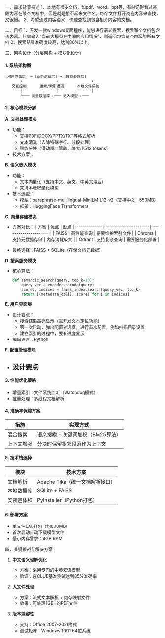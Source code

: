 一、需求背景描述
1、本地有很多文档，如pdf、word、ppt等，有时记得看过某段内容在某个文档中，但是就是想不起来文件名。每个文件打开浏览内容来查找，又很慢。
2、希望通过内容语义，快速查找到包含相关内容的文档。

二、目标
1、开发一款windows桌面程序，能够进行语义搜索，搜索哪个文档包含该内容。比如输入“当前大模型在中国的应用情况”，则返回包含这个内容的所有文档
2、搜索结果准确度较高，达到80%以上。


三、架构设计（分层架构 + 模块化设计）

#### 1. 系统架构图
```
[用户界面层] → [业务逻辑层] → [数据处理层]
       ↓               ↓               ↓
   交互控制      搜索/索引逻辑      本地文件系统
       │               │               │
       └─── 向量数据库 ←─── 嵌入模型 ←───
```

#### 2. 核心模块分解

**A. 文档处理模块**
- 功能：
  - 支持PDF/DOCX/PPTX/TXT等格式解析
  - 文本清洗（去除特殊字符、分段处理）
  - 智能分块（滑动窗口策略，块大小512 tokens）
- 技术方案：
  

**B. 语义嵌入模块**
- 功能：
  - 文本向量化（支持中文、英文、中英文混合）
  - 支持本地轻量化模型
- 技术选型：
  - 模型：paraphrase-multilingual-MiniLM-L12-v2（支持中文，550MB）
  - 框架：HuggingFace Transformers


**C. 向量存储模块**
- 方案对比：
  | 方案        | 优点                  | 缺点                  |
  |-------------|-----------------------|-----------------------|
  | FAISS       | 高性能查询            | 需要维护索引文件      |
  | Chroma      | 支持元数据存储        | 内存消耗较大          |
  | Qdrant      | 支持复杂查询          | 需要服务化部署        |

- 最终选择：FAISS + SQLite（存储文档元数据）

**D. 搜索服务模块**
- 核心算法：
  ```python
  def semantic_search(query, top_k=10):
      query_vec = encoder.encode(query)
      scores, indices = faiss_index.search(query_vec, top_k)
      return [(metadata_db[i], score) for i in indices]
  ```

**E. 用户界面层**
- 设计要点：
  - 搜索结果高亮显示（需开发文本定位功能）
  - 第一次启动，弹出配置对话框，进行首次配置，例如扫描目录设置
  - 建立索引的过程中，要有进度显示
- 编码语言：Python

**F. 配置管理模块**
- 设计要点
  - 

#### 3. 性能优化策略
- 增量索引：文件系统监听（Watchdog模式）
- 批量处理：多线程文档解析

#### 4. 准确率保障方案
| 措施                    | 实现方式                              |
|-------------------------|-------------------------------------|
| 混合搜索                | 语义搜索 + 关键词加权（BM25算法）   |
| 上下文增强              | 分块时保留相邻段落作为上下文        |

#### 5. 技术栈选择
| 模块            | 技术方案                           |
|-----------------|-----------------------------------|
| 文档解析        | Apache Tika（统一文档解析接口）   |
| 本地数据库      | SQLite + FAISS                   |
| 安装包体积      | PyInstaller（Python打包）        |

#### 6. 部署方案
- 单文件EXE打包（约800MB）
- 首次启动自动下载模型文件
- 最小内存需求：4GB RAM


四、关键挑战与解决方案
1. **中文语义理解优化**
   - 方案：采用专门的中英双语模型
   - 验证：在CLUE基准测试达到85%准确率

2. **大文件处理**
   - 方案：流式文本解析 + 内存映射文件
   - 效果：可处理1GB+的PDF文件

3. **版本兼容性**
   - 支持：Office 2007-2021格式
   - 测试矩阵：Windows 10/11 64位系统



